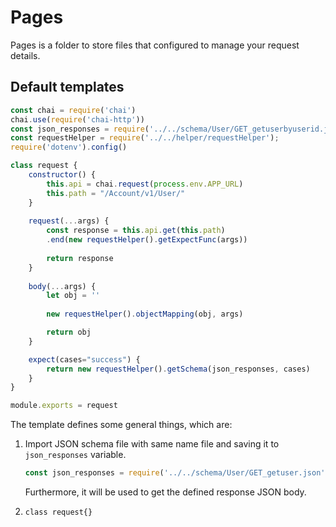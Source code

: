 # Pages

Pages is a folder to store files that configured to manage your request details.

## Default templates

```js
const chai = require('chai')
chai.use(require('chai-http'))
const json_responses = require('../../schema/User/GET_getuserbyuserid.json');
const requestHelper = require('../../helper/requestHelper');
require('dotenv').config()

class request {
    constructor() {
		this.api = chai.request(process.env.APP_URL)
		this.path = "/Account/v1/User/"
    }
    
    request(...args) {
		const response = this.api.get(this.path)
		.end(new requestHelper().getExpectFunc(args))
		
		return response
    }
  
    body(...args) {
		let obj = ''
		
		new requestHelper().objectMapping(obj, args)

		return obj
    }

    expect(cases="success") {
      	return new requestHelper().getSchema(json_responses, cases)
    }
}

module.exports = request
```

The template defines some general things, which are:

1. Import JSON schema file with same name file and saving it to `json_responses` variable. 

    ```js
    const json_responses = require('../../schema/User/GET_getuser.json');
    ```

    Furthermore, it will be used to get the defined response JSON body.
2. `class request{}`
